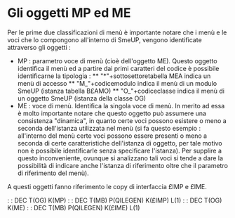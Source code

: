 # Gli oggetti MP ed ME

Per le prime due classificazioni di menù è importante notare che i menù e le voci che lo compongono all'interno di SmeUP, vengono identificate attraverso gli oggetti : 
* MP :  parametro voce di menù (cioè dell'oggetto ME). Questo oggetto identifica il menù ed a partire dai primi caratteri del codice è possibile identificarne la tipologia : 
** "*"+sottosettoretabella MEA indica un menù di accesso
** "M_"+codicemodulo indica il menù di un modulo SmeUP (istanza tabella B£AMO)
** "O_"+codiceclasse indica il menù di un oggetto SmeUP (istanza della classe OG)
* ME :  voce di menù. Identifica la singola voce di menù. In merito ad essa è molto importante notare che questo oggetto può assumere una consistenza "dinamica", in quanto certe voci possono esistere o meno a seconda dell'istanza utilizzata nel menù (si fa questo esempio :  all'interno del menù certe voci possono essere presenti o meno a seconda di certe caratteristiche dell'istanza di oggetto, per tale motivo non è possibile identificarle senza specificare l'istanza). Per supplire a questo inconveniente, ovunque si analizzano tali voci si tende a dare la possibilità di indicare anche l'istanza di riferimento oltre che il parametro di riferimento del menù).

A questi oggetti fanno riferimento le copy di interfaccia £IMP e £IME.

 :  : DEC T(OG) K(MP)
 :  : DEC T(MB) P(QILEGEN) K(£IMP) L(1)
 :  : DEC T(OG) K(ME)
 :  : DEC T(MB) P(QILEGEN) K(£IME) L(1)
